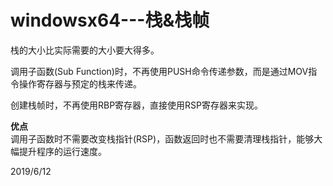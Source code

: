 # windowsx64---栈&栈帧

栈的大小比实际需要的大小要大得多。  

调用子函数(Sub Function)时，不再使用PUSH命令传递参数，而是通过MOV指令操作寄存器与预定的栈来传递。  

创建栈帧时，不再使用RBP寄存器，直接使用RSP寄存器来实现。  


**优点**  
调用子函数时不需要改变栈指针(RSP)，函数返回时也不需要清理栈指针，能够大幅提升程序的运行速度。  


2019/6/12  
